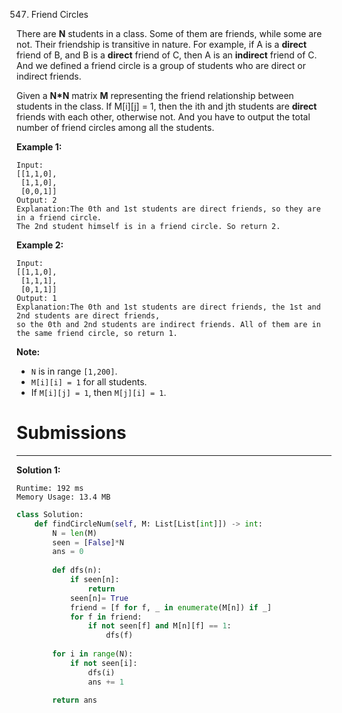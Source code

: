 547. Friend Circles

There are **N** students in a class. Some of them are friends, while some are not. Their friendship is transitive in nature. For example, if A is a **direct** friend of B, and B is a **direct** friend of C, then A is an **indirect** friend of C. And we defined a friend circle is a group of students who are direct or indirect friends.

Given a **N*N** matrix **M** representing the friend relationship between students in the class. If M[i][j] = 1, then the ith and jth students are **direct** friends with each other, otherwise not. And you have to output the total number of friend circles among all the students.

**Example 1:**
```
Input: 
[[1,1,0],
 [1,1,0],
 [0,0,1]]
Output: 2
Explanation:The 0th and 1st students are direct friends, so they are in a friend circle. 
The 2nd student himself is in a friend circle. So return 2.
```

**Example 2:**
```
Input: 
[[1,1,0],
 [1,1,1],
 [0,1,1]]
Output: 1
Explanation:The 0th and 1st students are direct friends, the 1st and 2nd students are direct friends, 
so the 0th and 2nd students are indirect friends. All of them are in the same friend circle, so return 1.
```

**Note:**

* `N` is in range `[1,200]`.
* `M[i][i] = 1` for all students.
* If `M[i][j] = 1`, then `M[j][i] = 1`.

# Submissions
---
**Solution 1:**
```
Runtime: 192 ms
Memory Usage: 13.4 MB
```
```python
class Solution:
    def findCircleNum(self, M: List[List[int]]) -> int:
        N = len(M)
        seen = [False]*N
        ans = 0
        
        def dfs(n):
            if seen[n]:
                return
            seen[n]= True
            friend = [f for f, _ in enumerate(M[n]) if _]
            for f in friend:
                if not seen[f] and M[n][f] == 1:
                    dfs(f)
        
        for i in range(N):
            if not seen[i]:
                dfs(i)
                ans += 1
        
        return ans
```